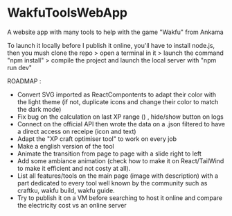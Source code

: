 # WakfuToolsWebApp

A website app with many tools to help with the game "Wakfu" from Ankama

To launch it locally before I publish it online, you'll have to install node.js, then you mush clone the repo > open a terminal in it > launch the command "npm install" > compile the project and launch the local server with "npm run dev"

ROADMAP :

- Convert SVG imported as ReactCompontents to adapt their color with the light theme (if not, duplicate icons and change their color to match the dark mode)
- Fix bug on the calculation on last XP range () , hide/show button on logs
- Connect on the official API then wrote the data on a .json filtered to have a direct access on receipe (icon and text)
- Adapt the "XP craft optimiser tool" to work on every job
- Make a english version of the tool
- Animate the transition from page to page with a slide right to left
- Add some ambiance animation (check how to make it on React/TailWind to make it efficient and not costy at all).
- List all features/tools on the main page (image with description) with a part dedicated to every tool well known by the community such as craftku, wakfu build, wakfu guide.
- Try to publish it on a VM before searching to host it online and compare the electricity cost vs an online server
